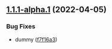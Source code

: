 ## [1.1.1-alpha.1](https://github.com/socialgouv/api-geo/compare/v1.1.0...v1.1.1-alpha.1) (2022-04-05)


### Bug Fixes

* dummy ([f7f16a3](https://github.com/socialgouv/api-geo/commit/f7f16a3f527ec42682f13621be7c0fd5f5313839))
